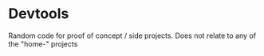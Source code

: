 # Devtools

Random code for proof of concept / side projects. Does not relate to any of the "home-" projects
